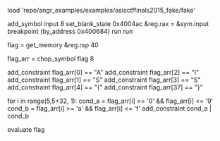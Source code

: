 load 'repo/angr_examples/examples/asisctffinals2015_fake/fake'
 
add_symbol input 8
set_blank_state 0x4004ac
&reg.rax = &sym.input
breakpoint (by_address 0x400684)
run
run

flag = get_memory &reg.rsp 40

flag_arr = chop_symbol flag 8
 
 
add_constraint flag_arr[0] == "A"
add_constraint flag_arr[2] == "I"
add_constraint flag_arr[1] == "S"
add_constraint flag_arr[3] == "S"
add_constraint flag_arr[4] == "{"
add_constraint flag_arr[37] == "}"




for i in range(5,5+32, 1):
    cond_a = flag_arr[i] >= '0' && flag_arr[i] <= '9'
    cond_b = flag_arr[i] >= 'a' && flag_arr[i] <= 'f'
    add_constraint cond_a | cond_b


evaluate flag


